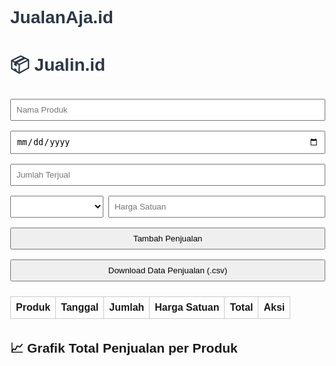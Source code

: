 # JualanAja.id
<!DOCTYPE html>
<html lang="id">
<head>
  <meta charset="UTF-8">
  <meta name="viewport" content="width=device-width, initial-scale=1.0">
  <title>Jualin.id</title>
  <script src="https://cdn.jsdelivr.net/npm/chart.js"></script>
  <style>
    body {
      font-family: Arial, sans-serif;
      margin: 2rem;
    }
    h1 {
      color: #2d3748;
    }
    table {
      width: 100%;
      border-collapse: collapse;
      margin-top: 1rem;
    }
    th, td {
      padding: 0.5rem;
      border: 1px solid #ccc;
      text-align: left;
    }
    input, select, button {
      margin: 0.5rem 0;
      padding: 0.5rem;
      width: 100%;
    }
    .form-group {
      margin-bottom: 1rem;
    }
    #chartContainer {
      margin-top: 2rem;
    }
    .delete-btn {
      color: red;
      cursor: pointer;
    }
  </style>
</head>
<body>
  <h1>📦 Jualin.id</h1>
  <div class="form-group">
    <input type="text" id="productName" placeholder="Nama Produk">
    <input type="date" id="saleDate">
    <input type="number" id="quantity" placeholder="Jumlah Terjual">
    <div style="display: flex; gap: 0.5rem;">
      <select id="currency" style="width: 30%;"></select>
      <input type="number" id="unitPrice" placeholder="Harga Satuan" style="width: 70%;">
    </div>
    <button onclick="addSale()">Tambah Penjualan</button>
    <button onclick="downloadCSV()">Download Data Penjualan (.csv)</button>
  </div>

  <table id="salesTable">
    <thead>
      <tr>
        <th>Produk</th>
        <th>Tanggal</th>
        <th>Jumlah</th>
        <th>Harga Satuan</th>
        <th>Total</th>
        <th>Aksi</th>
      </tr>
    </thead>
    <tbody></tbody>
  </table>

  <div id="chartContainer">
    <h2>📈 Grafik Total Penjualan per Produk</h2>
    <canvas id="salesChart" width="400" height="200"></canvas>
  </div>

  <script>
    let chart;
    const productSalesData = {};
    const currencies = [
      "Rp", "$", "€", "£", "¥", "₹", "₽", "₩", "฿", "₫", "₪", "₱", "₴", "₦", "₲",
      "₡", "₵", "₭", "₮", "₼", "₸", "₺", "₨"
    ];

    window.onload = function () {
      const currencySelect = document.getElementById('currency');
      currencies.forEach(code => {
        const option = document.createElement("option");
        option.value = code;
        option.textContent = code;
        currencySelect.appendChild(option);
      });
      document.getElementById('saleDate').valueAsDate = new Date();
    };

    function updateChart() {
      const labels = Object.keys(productSalesData);
      const totals = labels.map(label => productSalesData[label]);
      if (chart) chart.destroy();
      const ctx = document.getElementById('salesChart').getContext('2d');
      chart = new Chart(ctx, {
        type: 'bar',
        data: {
          labels: labels,
          datasets: [{
            label: 'Total Penjualan per Produk',
            data: totals,
            backgroundColor: '#38a169'
          }]
        },
        options: {
          responsive: true,
          scales: {
            y: {
              beginAtZero: true,
              ticks: {
                callback: value => value.toLocaleString('id-ID')
              }
            }
          }
        }
      });
    }

    function addSale() {
      const name = document.getElementById('productName').value;
      const date = document.getElementById('saleDate').value;
      const quantity = parseInt(document.getElementById('quantity').value);
      const price = parseInt(document.getElementById('unitPrice').value);
      const currency = document.getElementById('currency').value;

      if (!name || !date || isNaN(quantity) || isNaN(price)) {
        alert("Semua kolom harus diisi dengan benar.");
        return;
      }

      const total = quantity * price;
      const table = document.getElementById('salesTable').getElementsByTagName('tbody')[0];
      const row = table.insertRow();
      row.insertCell(0).innerText = name;
      row.insertCell(1).innerText = new Date(date).toLocaleDateString('id-ID');
      row.insertCell(2).innerText = quantity;
      row.insertCell(3).innerText = `${currency}${price.toLocaleString('id-ID')}`;
      row.insertCell(4).innerText = `${currency}${total.toLocaleString('id-ID')}`;
      const aksiCell = row.insertCell(5);
      aksiCell.innerHTML = '<span class="delete-btn" onclick="deleteRow(this)">Hapus</span>';

      productSalesData[name] = (productSalesData[name] || 0) + total;
      updateChart();

      document.getElementById('productName').value = "";
      document.getElementById('saleDate').valueAsDate = new Date();
      document.getElementById('quantity').value = "";
      document.getElementById('unitPrice').value = "";
    }

    function deleteRow(el) {
      const row = el.parentNode.parentNode;
      const name = row.cells[0].innerText;
      const totalText = row.cells[4].innerText;
      const total = parseInt(totalText.replace(/[^0-9]/g, ''));
      if (productSalesData[name]) {
        productSalesData[name] -= total;
        if (productSalesData[name] <= 0) delete productSalesData[name];
      }
      row.remove();
      updateChart();
    }

    function downloadCSV() {
      const rows = document.querySelectorAll("#salesTable tr");
      let csvContent = "data:text/csv;charset=utf-8,";
      rows.forEach(row => {
        const cols = row.querySelectorAll("td, th");
        const rowData = Array.from(cols).map(col => col.innerText);
        csvContent += rowData.join(",") + "\n";
      });
      const encodedUri = encodeURI(csvContent);
      const link = document.createElement("a");
      link.setAttribute("href", encodedUri);
      link.setAttribute("download", "data_penjualan_fibrase.csv");
      document.body.appendChild(link);
      link.click();
      document.body.removeChild(link);
    }
  </script>
</body>
</html>
